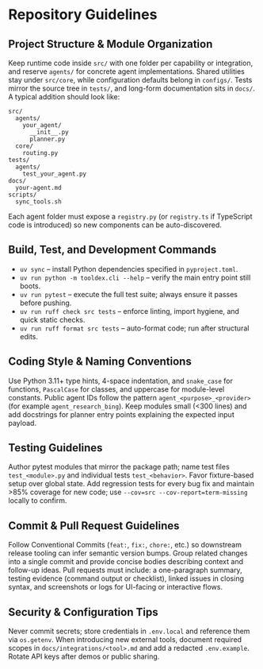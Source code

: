 # Repository Guidelines

## Project Structure & Module Organization
Keep runtime code inside `src/` with one folder per capability or integration, and reserve `agents/` for concrete agent implementations. Shared utilities stay under `src/core`, while configuration defaults belong in `configs/`. Tests mirror the source tree in `tests/`, and long-form documentation sits in `docs/`. A typical addition should look like:
```text
src/
  agents/
    your_agent/
      __init__.py
      planner.py
  core/
    routing.py
tests/
  agents/
    test_your_agent.py
docs/
  your-agent.md
scripts/
  sync_tools.sh
```
Each agent folder must expose a `registry.py` (or `registry.ts` if TypeScript code is introduced) so new components can be auto-discovered.

## Build, Test, and Development Commands
- `uv sync` – install Python dependencies specified in `pyproject.toml`.
- `uv run python -m tooldex.cli --help` – verify the main entry point still boots.
- `uv run pytest` – execute the full test suite; always ensure it passes before pushing.
- `uv run ruff check src tests` – enforce linting, import hygiene, and quick static checks.
- `uv run ruff format src tests` – auto-format code; run after structural edits.

## Coding Style & Naming Conventions
Use Python 3.11+ type hints, 4-space indentation, and `snake_case` for functions, `PascalCase` for classes, and uppercase for module-level constants. Public agent IDs follow the pattern `agent_<purpose>_<provider>` (for example `agent_research_bing`). Keep modules small (<300 lines) and add docstrings for planner entry points explaining the expected input payload.

## Testing Guidelines
Author pytest modules that mirror the package path; name test files `test_<module>.py` and individual tests `test_<behavior>`. Favor fixture-based setup over global state. Add regression tests for every bug fix and maintain >85% coverage for new code; use `--cov=src --cov-report=term-missing` locally to confirm.

## Commit & Pull Request Guidelines
Follow Conventional Commits (`feat:`, `fix:`, `chore:`, etc.) so downstream release tooling can infer semantic version bumps. Group related changes into a single commit and provide concise bodies describing context and follow-up ideas. Pull requests must include: a one-paragraph summary, testing evidence (command output or checklist), linked issues in closing syntax, and screenshots or logs for UI-facing or interactive flows.

## Security & Configuration Tips
Never commit secrets; store credentials in `.env.local` and reference them via `os.getenv`. When introducing new external tools, document required scopes in `docs/integrations/<tool>.md` and add a redacted `.env.example`. Rotate API keys after demos or public sharing.
